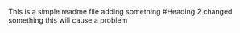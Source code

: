 This is a simple readme file
adding something
#Heading 2
changed something
this will cause a problem
